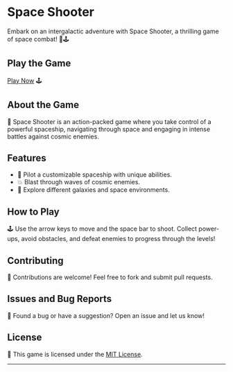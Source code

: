 # Space Shooter

Embark on an intergalactic adventure with Space Shooter, a thrilling game of space combat! 🚀🕹️

## Play the Game

[Play Now](https://aryan0-1maurya.github.io/space-shooter/) 🕹️

## About the Game

📜 Space Shooter is an action-packed game where you take control of a powerful spaceship, navigating through space and engaging in intense battles against cosmic enemies.

## Features

- 🚀 Pilot a customizable spaceship with unique abilities.
- 💥 Blast through waves of cosmic enemies.
- 🌌 Explore different galaxies and space environments.

## How to Play

🕹️ Use the arrow keys to move and the space bar to shoot. Collect power-ups, avoid obstacles, and defeat enemies to progress through the levels!

## Contributing

🤝 Contributions are welcome! Feel free to fork and submit pull requests.

## Issues and Bug Reports

🐛 Found a bug or have a suggestion? Open an issue and let us know!

## License

📄 This game is licensed under the [MIT License](LICENSE).

---
